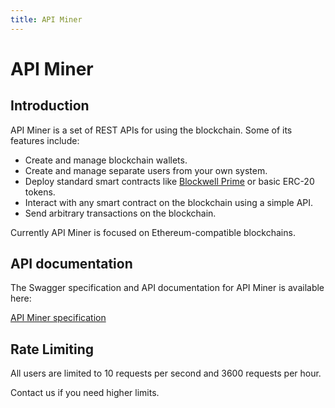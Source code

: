 ```yaml
---
title: API Miner
---
```


# API Miner

## Introduction

API Miner is a set of REST APIs for using the blockchain. Some of its features include:

- Create and manage blockchain wallets.
- Create and manage separate users from your own system.
- Deploy standard smart contracts like [Blockwell Prime](/prime/) or basic ERC-20 tokens.
- Interact with any smart contract on the blockchain using a simple API.
- Send arbitrary transactions on the blockchain.

Currently API Miner is focused on Ethereum-compatible blockchains.

## API documentation

The Swagger specification and API documentation for API Miner is available here:

[API Miner specification](https://docs.blockwell.ai/apiminer/api)


## Rate Limiting

All users are limited to 10 requests per second and 3600 requests per hour.

Contact us if you need higher limits.
